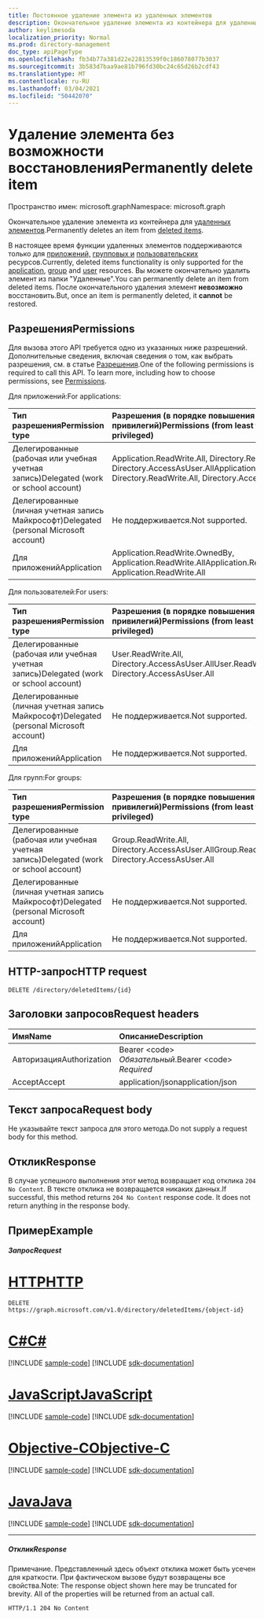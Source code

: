 ```yaml
---
title: Постоянное удаление элемента из удаленных элементов
description: Окончательное удаление элемента из контейнера для удаленных элементов.
author: keylimesoda
localization_priority: Normal
ms.prod: directory-management
doc_type: apiPageType
ms.openlocfilehash: fb34b77a381d22e22813539f0c186078077b3037
ms.sourcegitcommit: 3b583d7baa9ae81b796fd30bc24c65d26b2cdf43
ms.translationtype: MT
ms.contentlocale: ru-RU
ms.lasthandoff: 03/04/2021
ms.locfileid: "50442070"
---
```

# <a name="permanently-delete-item"></a><span data-ttu-id="5c1a7-103">Удаление элемента без возможности восстановления</span><span class="sxs-lookup"><span data-stu-id="5c1a7-103">Permanently delete item</span></span>

<span data-ttu-id="5c1a7-104">Пространство имен: microsoft.graph</span><span class="sxs-lookup"><span data-stu-id="5c1a7-104">Namespace: microsoft.graph</span></span>

<span data-ttu-id="5c1a7-105">Окончательное удаление элемента из контейнера для [удаленных элементов](../resources/directory.md).</span><span class="sxs-lookup"><span data-stu-id="5c1a7-105">Permanently deletes an item from [deleted items](../resources/directory.md).</span></span>

<span data-ttu-id="5c1a7-106">В настоящее время функции удаленных элементов поддерживаются только для [приложений,](../resources/application.md) [групповых и](../resources/group.md) [пользовательских](../resources/user.md) ресурсов.</span><span class="sxs-lookup"><span data-stu-id="5c1a7-106">Currently, deleted items functionality is only supported for the [application](../resources/application.md), [group](../resources/group.md) and [user](../resources/user.md) resources.</span></span> <span data-ttu-id="5c1a7-107">Вы можете окончательно удалить элемент из папки "Удаленные".</span><span class="sxs-lookup"><span data-stu-id="5c1a7-107">You can permanently delete an item from deleted items.</span></span> <span data-ttu-id="5c1a7-108">После окончательного удаления элемент **невозможно** восстановить.</span><span class="sxs-lookup"><span data-stu-id="5c1a7-108">But, once an item is permanently deleted, it **cannot** be restored.</span></span>

## <a name="permissions"></a><span data-ttu-id="5c1a7-109">Разрешения</span><span class="sxs-lookup"><span data-stu-id="5c1a7-109">Permissions</span></span>
<span data-ttu-id="5c1a7-p102">Для вызова этого API требуется одно из указанных ниже разрешений. Дополнительные сведения, включая сведения о том, как выбрать разрешения, см. в статье [Разрешения](/graph/permissions-reference).</span><span class="sxs-lookup"><span data-stu-id="5c1a7-p102">One of the following permissions is required to call this API. To learn more, including how to choose permissions, see [Permissions](/graph/permissions-reference).</span></span>

<span data-ttu-id="5c1a7-112">Для приложений:</span><span class="sxs-lookup"><span data-stu-id="5c1a7-112">For applications:</span></span>

|<span data-ttu-id="5c1a7-113">Тип разрешения</span><span class="sxs-lookup"><span data-stu-id="5c1a7-113">Permission type</span></span>      | <span data-ttu-id="5c1a7-114">Разрешения (в порядке повышения привилегий)</span><span class="sxs-lookup"><span data-stu-id="5c1a7-114">Permissions (from least to most privileged)</span></span>              |
|:--------------------|:---------------------------------------------------------|
|<span data-ttu-id="5c1a7-115">Делегированные (рабочая или учебная учетная запись)</span><span class="sxs-lookup"><span data-stu-id="5c1a7-115">Delegated (work or school account)</span></span> | <span data-ttu-id="5c1a7-116">Application.ReadWrite.All, Directory.ReadWrite.All, Directory.AccessAsUser.All</span><span class="sxs-lookup"><span data-stu-id="5c1a7-116">Application.ReadWrite.All, Directory.ReadWrite.All, Directory.AccessAsUser.All</span></span>    |
|<span data-ttu-id="5c1a7-117">Делегированные (личная учетная запись Майкрософт)</span><span class="sxs-lookup"><span data-stu-id="5c1a7-117">Delegated (personal Microsoft account)</span></span> | <span data-ttu-id="5c1a7-118">Не поддерживается.</span><span class="sxs-lookup"><span data-stu-id="5c1a7-118">Not supported.</span></span>    |
|<span data-ttu-id="5c1a7-119">Для приложений</span><span class="sxs-lookup"><span data-stu-id="5c1a7-119">Application</span></span> | <span data-ttu-id="5c1a7-120">Application.ReadWrite.OwnedBy, Application.ReadWrite.All</span><span class="sxs-lookup"><span data-stu-id="5c1a7-120">Application.ReadWrite.OwnedBy, Application.ReadWrite.All</span></span> |

<span data-ttu-id="5c1a7-121">Для пользователей:</span><span class="sxs-lookup"><span data-stu-id="5c1a7-121">For users:</span></span>

|<span data-ttu-id="5c1a7-122">Тип разрешения</span><span class="sxs-lookup"><span data-stu-id="5c1a7-122">Permission type</span></span>      | <span data-ttu-id="5c1a7-123">Разрешения (в порядке повышения привилегий)</span><span class="sxs-lookup"><span data-stu-id="5c1a7-123">Permissions (from least to most privileged)</span></span>              |
|:--------------------|:---------------------------------------------------------|
|<span data-ttu-id="5c1a7-124">Делегированные (рабочая или учебная учетная запись)</span><span class="sxs-lookup"><span data-stu-id="5c1a7-124">Delegated (work or school account)</span></span> | <span data-ttu-id="5c1a7-125">User.ReadWrite.All, Directory.AccessAsUser.All</span><span class="sxs-lookup"><span data-stu-id="5c1a7-125">User.ReadWrite.All, Directory.AccessAsUser.All</span></span> |
|<span data-ttu-id="5c1a7-126">Делегированные (личная учетная запись Майкрософт)</span><span class="sxs-lookup"><span data-stu-id="5c1a7-126">Delegated (personal Microsoft account)</span></span> | <span data-ttu-id="5c1a7-127">Не поддерживается.</span><span class="sxs-lookup"><span data-stu-id="5c1a7-127">Not supported.</span></span> |
|<span data-ttu-id="5c1a7-128">Для приложений</span><span class="sxs-lookup"><span data-stu-id="5c1a7-128">Application</span></span> | <span data-ttu-id="5c1a7-129">Не поддерживается.</span><span class="sxs-lookup"><span data-stu-id="5c1a7-129">Not supported.</span></span> |

<span data-ttu-id="5c1a7-130">Для групп:</span><span class="sxs-lookup"><span data-stu-id="5c1a7-130">For groups:</span></span>

|<span data-ttu-id="5c1a7-131">Тип разрешения</span><span class="sxs-lookup"><span data-stu-id="5c1a7-131">Permission type</span></span>      | <span data-ttu-id="5c1a7-132">Разрешения (в порядке повышения привилегий)</span><span class="sxs-lookup"><span data-stu-id="5c1a7-132">Permissions (from least to most privileged)</span></span>              |
|:--------------------|:---------------------------------------------------------|
|<span data-ttu-id="5c1a7-133">Делегированные (рабочая или учебная учетная запись)</span><span class="sxs-lookup"><span data-stu-id="5c1a7-133">Delegated (work or school account)</span></span> | <span data-ttu-id="5c1a7-134">Group.ReadWrite.All, Directory.AccessAsUser.All</span><span class="sxs-lookup"><span data-stu-id="5c1a7-134">Group.ReadWrite.All, Directory.AccessAsUser.All</span></span> |
|<span data-ttu-id="5c1a7-135">Делегированные (личная учетная запись Майкрософт)</span><span class="sxs-lookup"><span data-stu-id="5c1a7-135">Delegated (personal Microsoft account)</span></span> | <span data-ttu-id="5c1a7-136">Не поддерживается.</span><span class="sxs-lookup"><span data-stu-id="5c1a7-136">Not supported.</span></span>    |
|<span data-ttu-id="5c1a7-137">Для приложений</span><span class="sxs-lookup"><span data-stu-id="5c1a7-137">Application</span></span> | <span data-ttu-id="5c1a7-138">Не поддерживается.</span><span class="sxs-lookup"><span data-stu-id="5c1a7-138">Not supported.</span></span> |

## <a name="http-request"></a><span data-ttu-id="5c1a7-139">HTTP-запрос</span><span class="sxs-lookup"><span data-stu-id="5c1a7-139">HTTP request</span></span>
<!-- { "blockType": "ignored" } -->
```http
DELETE /directory/deletedItems/{id}
```
## <a name="request-headers"></a><span data-ttu-id="5c1a7-140">Заголовки запросов</span><span class="sxs-lookup"><span data-stu-id="5c1a7-140">Request headers</span></span>
| <span data-ttu-id="5c1a7-141">Имя</span><span class="sxs-lookup"><span data-stu-id="5c1a7-141">Name</span></span>       | <span data-ttu-id="5c1a7-142">Описание</span><span class="sxs-lookup"><span data-stu-id="5c1a7-142">Description</span></span>|
|:---------------|:----------|
| <span data-ttu-id="5c1a7-143">Авторизация</span><span class="sxs-lookup"><span data-stu-id="5c1a7-143">Authorization</span></span>  | <span data-ttu-id="5c1a7-144">Bearer &lt;code&gt; *Обязательный*.</span><span class="sxs-lookup"><span data-stu-id="5c1a7-144">Bearer &lt;code&gt; *Required*</span></span>|
| <span data-ttu-id="5c1a7-145">Accept</span><span class="sxs-lookup"><span data-stu-id="5c1a7-145">Accept</span></span>  | <span data-ttu-id="5c1a7-146">application/json</span><span class="sxs-lookup"><span data-stu-id="5c1a7-146">application/json</span></span> |

## <a name="request-body"></a><span data-ttu-id="5c1a7-147">Текст запроса</span><span class="sxs-lookup"><span data-stu-id="5c1a7-147">Request body</span></span>
<span data-ttu-id="5c1a7-148">Не указывайте текст запроса для этого метода.</span><span class="sxs-lookup"><span data-stu-id="5c1a7-148">Do not supply a request body for this method.</span></span>

## <a name="response"></a><span data-ttu-id="5c1a7-149">Отклик</span><span class="sxs-lookup"><span data-stu-id="5c1a7-149">Response</span></span>

<span data-ttu-id="5c1a7-p103">В случае успешного выполнения этот метод возвращает код отклика `204 No Content`. В тексте отклика не возвращается никаких данных.</span><span class="sxs-lookup"><span data-stu-id="5c1a7-p103">If successful, this method returns `204 No Content` response code. It does not return anything in the response body.</span></span>

## <a name="example"></a><span data-ttu-id="5c1a7-152">Пример</span><span class="sxs-lookup"><span data-stu-id="5c1a7-152">Example</span></span>
##### <a name="request"></a><span data-ttu-id="5c1a7-153">Запрос</span><span class="sxs-lookup"><span data-stu-id="5c1a7-153">Request</span></span>


# <a name="http"></a>[<span data-ttu-id="5c1a7-154">HTTP</span><span class="sxs-lookup"><span data-stu-id="5c1a7-154">HTTP</span></span>](#tab/http)
<!-- {
  "blockType": "request",
  "name": "delete_directory"
}-->
```http
DELETE https://graph.microsoft.com/v1.0/directory/deletedItems/{object-id}
```
# <a name="c"></a>[<span data-ttu-id="5c1a7-155">C#</span><span class="sxs-lookup"><span data-stu-id="5c1a7-155">C#</span></span>](#tab/csharp)
[!INCLUDE [sample-code](../includes/snippets/csharp/delete-directory-csharp-snippets.md)]
[!INCLUDE [sdk-documentation](../includes/snippets/snippets-sdk-documentation-link.md)]

# <a name="javascript"></a>[<span data-ttu-id="5c1a7-156">JavaScript</span><span class="sxs-lookup"><span data-stu-id="5c1a7-156">JavaScript</span></span>](#tab/javascript)
[!INCLUDE [sample-code](../includes/snippets/javascript/delete-directory-javascript-snippets.md)]
[!INCLUDE [sdk-documentation](../includes/snippets/snippets-sdk-documentation-link.md)]

# <a name="objective-c"></a>[<span data-ttu-id="5c1a7-157">Objective-C</span><span class="sxs-lookup"><span data-stu-id="5c1a7-157">Objective-C</span></span>](#tab/objc)
[!INCLUDE [sample-code](../includes/snippets/objc/delete-directory-objc-snippets.md)]
[!INCLUDE [sdk-documentation](../includes/snippets/snippets-sdk-documentation-link.md)]

# <a name="java"></a>[<span data-ttu-id="5c1a7-158">Java</span><span class="sxs-lookup"><span data-stu-id="5c1a7-158">Java</span></span>](#tab/java)
[!INCLUDE [sample-code](../includes/snippets/java/delete-directory-java-snippets.md)]
[!INCLUDE [sdk-documentation](../includes/snippets/snippets-sdk-documentation-link.md)]

---

##### <a name="response"></a><span data-ttu-id="5c1a7-159">Отклик</span><span class="sxs-lookup"><span data-stu-id="5c1a7-159">Response</span></span>
<span data-ttu-id="5c1a7-p104">Примечание. Представленный здесь объект отклика может быть усечен для краткости. При фактическом вызове будут возвращены все свойства.</span><span class="sxs-lookup"><span data-stu-id="5c1a7-p104">Note: The response object shown here may be truncated for brevity. All of the properties will be returned from an actual call.</span></span>
<!-- {
  "blockType": "response",
  "truncated": true
} -->
```http
HTTP/1.1 204 No Content
```

<!-- uuid: 8fcb5dbc-d5aa-4681-8e31-b001d5168d79
2015-10-25 14:57:30 UTC -->
<!-- {
  "type": "#page.annotation",
  "description": "Delete directory",
  "keywords": "",
  "section": "documentation",
  "tocPath": "",
  "suppressions": [
  ]
}-->

